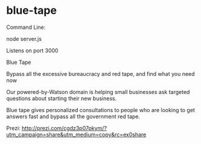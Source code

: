 blue-tape
=========

Command Line:

node server.js

Listens on port 3000


Blue Tape 

Bypass all the excessive bureaucracy and red tape, and find what you need now

Our powered-by-Watson domain is helping small businesses ask targeted questions about starting their new business.

Blue tape gives personalized consultations to people who are looking to get answers fast and bypass all the government red tape.

Prezi: http://prezi.com/cgdz3p07pkym/?utm_campaign=share&utm_medium=copy&rc=ex0share